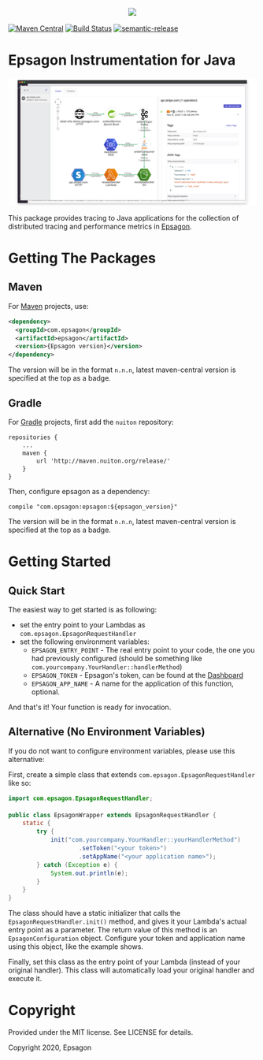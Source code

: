 <p align="center">
  <a href="https://epsagon.com" target="_blank" align="center">
    <img src="https://cdn2.hubspot.net/hubfs/4636301/Positive%20RGB_Logo%20Horizontal%20-01.svg" width="300">
  </a>
  <br />
</p>

[![Maven Central](https://img.shields.io/maven-central/v/com.epsagon/epsagon.svg)](https://img.shields.io/maven-central/v/com.epsagon/epsagon.svg)
[![Build Status](https://travis-ci.com/epsagon/serverless-plugin-epsagon.svg?branch=master)](https://travis-ci.com/epsagon/serverless-plugin-epsagon)
[![semantic-release](https://img.shields.io/badge/%20%20%F0%9F%93%A6%F0%9F%9A%80-semantic--release-e10079.svg)](https://github.com/semantic-release/semantic-release)

# Epsagon Instrumentation for Java

![Trace](trace.png)


This package provides tracing to Java applications for the collection of distributed tracing and performance metrics in [Epsagon](https://app.epsagon.com/?utm_source=github).

# Getting The Packages
## Maven
For [Maven](https://maven.apache.org) projects, use:
```xml
<dependency>
  <groupId>com.epsagon</groupId>
  <artifactId>epsagon</artifactId>
  <version>{Epsagon version}</version>
</dependency>
``` 
The version will be in the format `n.n.n`, latest maven-central version is specified at the top as a
badge.

## Gradle
For [Gradle](https://gradle.org/) projects, first add the `nuiton` repository:
```
repositories {
    ...
    maven {
        url 'http://maven.nuiton.org/release/'
    }
}
```
Then, configure epsagon as a dependency:
```
compile "com.epsagon:epsagon:${epsagon_version}"
```
The version will be in the format `n.n.n`, latest maven-central version is specified at the top as a
badge.

# Getting Started
## Quick Start
The easiest way to get started is as following:
* set the entry point to your Lambdas as `com.epsagon.EpsagonRequestHandler`
* set the following environment variables:
    * `EPSAGON_ENTRY_POINT` - The real entry point to your code, the one you had
                              previously configured (should be something like
                              `com.yourcompany.YourHandler::handlerMethod`)
    * `EPSAGON_TOKEN` - Epsagon's token, can be found at the 
                        [Dashboard](https://app.epsagon.com/settings)
    * `EPSAGON_APP_NAME` - A name for the application of this function, optional.

And that's it! Your function is ready for invocation.

## Alternative (No Environment Variables)
If you do not want to configure environment variables, please use this alternative:

First, create a simple class that extends `com.epsagon.EpsagonRequestHandler` like so:
```java
import com.epsagon.EpsagonRequestHandler;

public class EpsagonWrapper extends EpsagonRequestHandler {
    static {
        try {
            init("com.yourcompany.YourHandler::yourHandlerMethod")
                    .setToken("<your token>")
                    .setAppName("<your application name>");
        } catch (Exception e) {
            System.out.println(e);
        }
    }
}
```
The class should have a static initializer that calls the `EpsagonRequestHandler.init()` method,
and gives it your Lambda's actual entry point as a parameter. The return value of this method
is an `EpsagonConfiguration` object. Configure your token and application name using this object,
like the example shows.

Finally, set this class as the entry point of your Lambda (instead of your original handler). This
class will automatically load your original handler and execute it.

# Copyright
Provided under the MIT license. See LICENSE for details.

Copyright 2020, Epsagon
